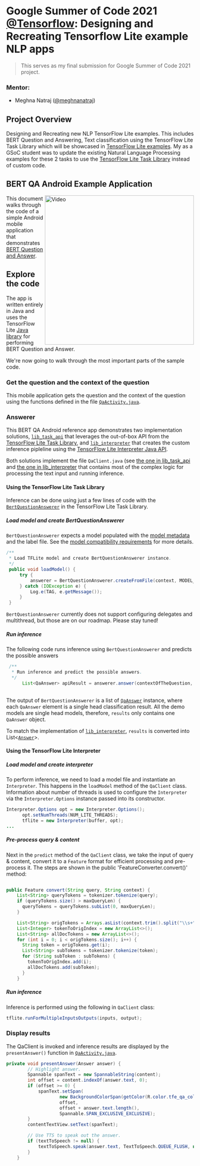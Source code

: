 # Google Summer of Code 2021 [@Tensorflow](https://github.com/tensorflow): Designing and Recreating Tensorflow Lite example NLP apps

>This serves as my final submission for Google Summer of Code 2021 project.

### Mentor:
* Meghna Natraj ([@meghnanatraj](https://github.com/MeghnaNatraj))

## Project Overview
Designing and Recreating new NLP TensorFlow Lite examples. This includes BERT Question and Answering, Text classification using the TensorFlow Lite Task Library which will be showcased in [TensorFlow Lite examples](https://www.tensorflow.org/lite/examples). My as a GSoC student was to update the existing Natural Language Processing examples for these 2 tasks to use the [TensorFlow Lite Task Library](https://www.tensorflow.org/lite/inference_with_metadata/task_library/overview) instead of custom code. 


## BERT QA Android Example Application


<img align="right" src="https://user-images.githubusercontent.com/67560900/122643946-37d0d380-d130-11eb-8e7c-f467b90cb0dd.mp4" width="400px" alt="Video">















































This document walks through the code of a simple Android mobile application that
demonstrates
[BERT Question and Answer](https://www.tensorflow.org/lite/examples/bert_qa/overview).

## Explore the code

The app is written entirely in Java and uses the TensorFlow Lite
[Java library](https://github.com/tensorflow/tensorflow/tree/master/tensorflow/lite/java)
for performing BERT Question and Answer.

We're now going to walk through the most important parts of the sample code.

### Get the question and the context of the question

This mobile application gets the question and the context of the question using the functions defined in the
file
[`QaActivity.java`](https://github.com/tensorflow/examples/blob/master/lite/examples/bert_qa/android/app/src/main/java/org/tensorflow/lite/examples/bertqa/ui/QaActivity.java).


### Answerer

This BERT QA Android reference app demonstrates two implementation
solutions,
[`lib_task_api`](https://github.com/SunitRoy2703/examples/tree/bertQa-android-task-lib/lite/examples/bert_qa/android/lib_task_api)
that leverages the out-of-box API from the
[TensorFlow Lite Task Library](https://www.tensorflow.org/lite/inference_with_metadata/task_library/bert_question_answerer),
and
[`lib_interpreter`](https://github.com/SunitRoy2703/examples/tree/bertQa-android-task-lib/lite/examples/bert_qa/android/lib_interpreter)
that creates the custom inference pipleline using the
[TensorFlow Lite Interpreter Java API](https://www.tensorflow.org/lite/guide/inference#load_and_run_a_model_in_java).

Both solutions implement the file `QaClient.java` (see
[the one in lib_task_api](https://github.com/SunitRoy2703/examples/blob/bertQa-android-task-lib/lite/examples/bert_qa/android/lib_task_api/src/main/java/org/tensorflow/lite/examples/bertqa/ml/QaClient.java)
and
[the one in lib_interpreter](https://github.com/SunitRoy2703/examples/blob/bertQa-android-task-lib/lite/examples/bert_qa/android/lib_interpreter/src/main/java/org/tensorflow/lite/examples/bertqa/ml/QaClient.java)
that contains most of the complex logic for processing the text input and
running inference.

#### Using the TensorFlow Lite Task Library

Inference can be done using just a few lines of code with the
[`BertQuestionAnswerer`](https://www.tensorflow.org/lite/inference_with_metadata/task_library/bert_question_answerer)
in the TensorFlow Lite Task Library.

##### Load model and create BertQuestionAnswerer

`BertQuestionAnswerer` expects a model populated with the
[model metadata](https://www.tensorflow.org/lite/convert/metadata) and the label
file. See the
[model compatibility requirements](https://www.tensorflow.org/lite/inference_with_metadata/task_library/bert_question_answerer#model_compatibility_requirements)
for more details.


```java
/**
 * Load TFLite model and create BertQuestionAnswerer instance.
 */
 public void loadModel() {
     try {
         answerer = BertQuestionAnswerer.createFromFile(context, MODEL_PATH);
     } catch (IOException e) {
         Log.e(TAG, e.getMessage());
     }
 }
```

`BertQuestionAnswerer` currently does not support configuring delegates and
multithread, but those are on our roadmap. Please stay tuned!

##### Run inference

The following code runs inference using `BertQuestionAnswerer` and predicts the possible answers

```java
 /**
  * Run inference and predict the possible answers.
  */
      List<QaAnswer> apiResult = answerer.answer(contextOfTheQuestion, questionToAsk);
     
```

The output of `BertQuestionAnswerer` is a list of [`QaAnswer`](https://github.com/tensorflow/tflite-support/blob/master/tensorflow_lite_support/java/src/java/org/tensorflow/lite/task/text/qa/QaAnswer.java) instance, where
each `QaAnswer` element is a single head classification result. All the
demo models are single head models, therefore, `results` only contains one
`QaAnswer` object.

To match the implementation of
[`lib_interpreter`](https://github.com/SunitRoy2703/examples/tree/bertQa-android-task-lib/lite/examples/bert_qa/android/lib_interpreter),
`results` is converted into List<[`Answer`](https://github.com/SunitRoy2703/examples/blob/bertQa-android-task-lib/lite/examples/bert_qa/android/lib_task_api/src/main/java/org/tensorflow/lite/examples/bertqa/ml/Answer.java)>.

#### Using the TensorFlow Lite Interpreter

##### Load model and create interpreter

To perform inference, we need to load a model file and instantiate an
`Interpreter`. This happens in the `loadModel` method of the `QaClient` class. Information about number of threads is used to configure the `Interpreter` via the
`Interpreter.Options` instance passed into its constructor.

```java
Interpreter.Options opt = new Interpreter.Options();
      opt.setNumThreads(NUM_LITE_THREADS);
      tflite = new Interpreter(buffer, opt);
...
```

##### Pre-process query & content

Next in the `predict` method of the `QaClient` class, we take the input of query & content,
convert it to a `Feature` format for efficient processing and pre-process
it. The steps are shown in the public 'FeatureConverter.convert()' method:

```java

public Feature convert(String query, String context) {
    List<String> queryTokens = tokenizer.tokenize(query);
    if (queryTokens.size() > maxQueryLen) {
      queryTokens = queryTokens.subList(0, maxQueryLen);
    }

    List<String> origTokens = Arrays.asList(context.trim().split("\\s+"));
    List<Integer> tokenToOrigIndex = new ArrayList<>();
    List<String> allDocTokens = new ArrayList<>();
    for (int i = 0; i < origTokens.size(); i++) {
      String token = origTokens.get(i);
      List<String> subTokens = tokenizer.tokenize(token);
      for (String subToken : subTokens) {
        tokenToOrigIndex.add(i);
        allDocTokens.add(subToken);
      }
    }

```

##### Run inference

Inference is performed using the following in `QaClient` class:

```java
tflite.runForMultipleInputsOutputs(inputs, output);
```

### Display results

The QaClient is invoked and inference results are displayed by the
`presentAnswer()` function in
[`QaActivity.java`](lite/examples/bert_qa/android/app/src/main/java/org/tensorflow/lite/examples/bertqa/QaActivity.java).

```java
private void presentAnswer(Answer answer) {
        // Highlight answer.
        Spannable spanText = new SpannableString(content);
        int offset = content.indexOf(answer.text, 0);
        if (offset >= 0) {
            spanText.setSpan(
                    new BackgroundColorSpan(getColor(R.color.tfe_qa_color_highlight)),
                    offset,
                    offset + answer.text.length(),
                    Spannable.SPAN_EXCLUSIVE_EXCLUSIVE);
        }
        contentTextView.setText(spanText);

        // Use TTS to speak out the answer.
        if (textToSpeech != null) {
            textToSpeech.speak(answer.text, TextToSpeech.QUEUE_FLUSH, null, answer.text);
        }
    }
```

